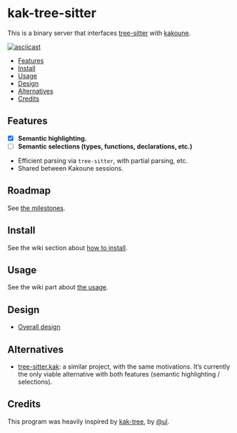 # kak-tree-sitter

This is a binary server that interfaces [tree-sitter](https://tree-sitter.github.io/) with
[kakoune](https://kakoune.org/).

[![asciicast](https://asciinema.org/a/606062.svg)](https://asciinema.org/a/606062)

- [Features](#features)
- [Install](#install)
- [Usage](#usage)
- [Design](#design)
- [Alternatives](#alternatives)
- [Credits](#credits)

## Features

- [x] **Semantic highlighting.**
- [ ] **Semantic selections (types, functions, declarations, etc.)**
- Efficient parsing via `tree-sitter`, with partial parsing, etc.
- Shared between Kakoune sessions.

## Roadmap

See [the milestones](https://github.com/phaazon/kak-tree-sitter/milestones).

## Install

See the wiki section about [how to install](https://github.com/phaazon/kak-tree-sitter/wiki/Install).

## Usage

See the wiki part about [the usage](https://github.com/phaazon/kak-tree-sitter/wiki/Usage).

## Design

- [Overall design](./doc/design.md)

## Alternatives

- [tree-sitter.kak](https://github.com/enricozb/tree-sitter.kak): a similar project, with the same motivations. It’s
  currently the only viable alternative with both features (semantic highlighting / selections).

## Credits

This program was heavily inspired by [kak-tree](https://github.com/ul/kak-tree), by [@ul](https://github.com/ul).

